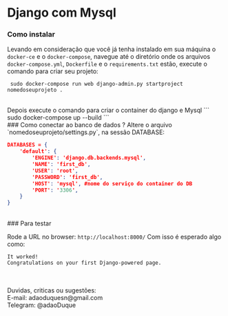 # Django com Mysql


### Como instalar
Levando em consideração que você já tenha instalado em sua máquina o `docker-ce` e o `docker-compose`, navegue até o diretório onde os arquivos `docker-compose.yml`, `Dockerfile` e o `requirements.txt` estão, execute o comando para criar seu projeto:

```
 sudo docker-compose run web django-admin.py startproject nomedoseuprojeto .
```
<br />
Depois execute o comando para criar o container do django e Mysql
```
 sudo docker-compose up --build
```
<br />
### Como conectar ao banco de dados ?
Altere o arquivo `nomedoseuprojeto/settings.py`, na sessão DATABASE:

``` json
DATABASES = {
    'default': {
        'ENGINE': 'django.db.backends.mysql', 
        'NAME': 'first_db',
        'USER': 'root',
        'PASSWORD': 'first_db',
        'HOST': 'mysql', #nome do serviço do container do DB
        'PORT': '3306',
    }
}
```
<br />
### Para testar

Rode a URL no browser: `http://localhost:8000/`
Com isso é esperado algo como:
```
It worked!
Congratulations on your first Django-powered page.
```

<br />
<br />
Duvidas, criticas ou sugestões:<br>
E-mail: adaoduquesn@gmail.com<br>
Telegram: @adaoDuque <br>
